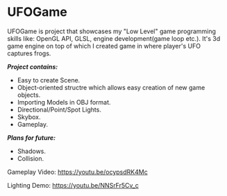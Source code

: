 # UFOGame

UFOGame is project that showcases my "Low Level" game programming skills like: OpenGL API, GLSL, engine development(game loop etc.). It's 3d game engine on top of which I created game in where player's UFO captures frogs.

***Project contains:***
* Easy to create Scene.
* Object-oriented structre which allows easy creation of new game objects.
* Importing Models in OBJ format.
* Directional/Point/Spot Lights.
* Skybox.
* Gameplay.

***Plans for future:***
* Shadows.
* Collision.

Gameplay Video: https://youtu.be/ocypsdRK4Mc

Lighting Demo: https://youtu.be/NNSrFr5Cv_c